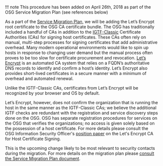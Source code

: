 !!! note
    This procedure has been added on April 26th, 2018 as part of the OSG Service Migration Plan (see references below)

As a part of the [Service Migration Plan](https://opensciencegrid.org/technology/policy/service-migrations-spring-2018/), we will be adding the Let’s Encrypt root certificate to the OSG CA certificate bundle. The OSG has traditionally included a handful of CAs in addition to the [IGTF-Classic](https://www.igtf.net/ap/classic/) Certificate Authorities (CAs) for signing host certificates. These CAs often rely on manual, multi-step processes for signing certificates that add administrative overhead. Many modern operational environments would like to spin up hosts in response to changing user demand but the manual process often proves to be too slow for certificate procurement and revocation. [Let’s Encrypt](https://letsencrypt.org/how-it-works/) is an automated CA system that relies on a FQDN’s authoritative DNS records to identify and confirm a host’s identity. Let’s Encrypt also provides short-lived certificates in a secure manner with a minimum of overhead and automated renewal.

Unlike the IGTF-Classic CAs, certificates from Let’s Encrypt will be recognized by your browser and OS by default.

Let’s Encrypt, however, does not confirm the organization that is running the host in the same manner as the IGTF-Classic CAs; we believe the additional IGTF checks are redundant with the registration and service discovery steps done on the OSG. OSG has separate registration procedures for services on the OSG that verifies the organizations; no access is given solely based on the possession of a host certificate. For more details please consult the OSG Information Security Officer's [position paper](https://opensciencegrid.org/security/OSGISOppLetsEncrypt.pdf) on the Let's Encrypt CA for Host Certificate Signing.

This is the upcoming change likely to be most relevant to security contacts during the migration. For more details on the migration plan please [consult the Service Migration Plan document](https://opensciencegrid.org/technology/policy/service-migrations-spring-2018/).
